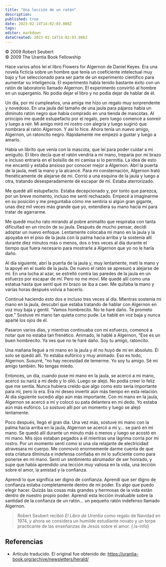 ```yaml
---
title: "Una lección de un ratón"
description: 
published: true
date: 2023-02-14T14:02:03.086Z
tags: 
editor: markdown
dateCreated: 2023-02-14T14:02:03.086Z
---
```


<p class="v-card v-sheet theme--light grey lighten-3 px-2">© 2009 Robert Seubert<br>© 2009 The Urantia Book Fellowship</p>

Hace varios años leí el libro Flowers for Algernon de Daniel Keyes. Era una novela ficticia sobre un hombre que tenía un coeficiente intelectual muy bajo y fue seleccionado para ser parte de un experimento científico para aumentar su inteligencia. El experimento había tenido bastante éxito con un ratón de laboratorio llamado Algernon. El experimento convirtió al hombre en un supergenio. No podía dejar el libro y no podía dejar de hablar de él.

Un día, por mi cumpleaños, una amiga me hizo un regalo muy sorprendente y novedoso. En una jaula del tamaño de una jaula para pájaros había un diminuto ratón negro que había comprado en una tienda de mascotas. Al principio me quedé estupefacto por el regalo, pero luego comencé a sonreír y luego a reír. Mi amigo miró mi rostro con alegría y luego sugirió que nombrara al ratón Algernon. Y así lo hice. Ahora tenía un nuevo amigo, Algernon, un ratoncito negro. Rápidamente me empezó a gustar y luego a amarlo.

Había un librito que venía con la mascota, que leí para poder cuidar a mi amiguito. El libro decía que el ratón vendría a mi mano, treparía por mi brazo e incluso entraría en el bolsillo de mi camisa si lo permitía. La idea de esto me encantó y estaba ansioso por conocer mejor a Algernon. Abrí la puerta de la jaula, metí la mano y la alcancé. Para mi consternación, Algernon trató frenéticamente de alejarse de mí. Corrió a una esquina de la jaula y luego a otra, tratando desesperadamente de escapar de mí. Estaba aterrorizado.

Me quedé allí estupefacto. Estaba decepcionado y, por tonto que parezca, por un breve momento, incluso me sentí rechazado. Empecé a imaginarme en su posición y me preguntaba cómo me sentiría si algún gran gigante, unas diez mil veces más grande que yo, extendiera su mano hacia mí para tratar de agarrarme.

Me quedé mucho rato mirando al pobre animalito que respiraba con tanta dificultad en un rincón de su jaula. Después de mucho pensar, decidí adoptar un nuevo enfoque. Lentamente colocaba mi mano en la jaula y la apoyaba en el piso de la jaula con la palma hacia arriba y la sostenía allí durante diez minutos más o menos, dos o tres veces al día durante el tiempo que fuera necesario para mostrarle a Algernon que yo no le haría daño.

Al día siguiente, abrí la puerta de la jaula y, muy lentamente, metí la mano y la apoyé en el suelo de la jaula. De nuevo el ratón se apresuró a alejarse de mí. En una lucha al azar, se estrelló contra las paredes de la jaula en un esfuerzo por escapar de mí. Pero no me moví. Me quedé allí como una estatua hasta que sentí que mi brazo se iba a caer. Me quitaba la mano y varias horas después volvía a hacerlo.

Continué haciendo esto dos e incluso tres veces al día. Mientras sostenía mi mano en la jaula, descubrí que estaba tratando de hablar con Algernon en voz muy baja y gentil. “Vamos hombrecito. No te haré daño. Te prometo que." Sostuve mi mano tan quieta como pude. Le hablé en voz baja y nunca aparté los ojos de él.

Pasaron varios días, y mientras continuaba con mi esfuerzo, comencé a notar que no estaba tan frenético. Animado, le hablé a Algernon, “Ese es un buen hombrecito. Ya ves que no te haré daño. Soy tu amigo, ratoncito.

Una mañana llegué a mi mano en la jaula y él no huyó de mí en absoluto. Él solo se quedó allí. Yo estaba eufórico y muy animado. Eso es todo, Algernon. Susurré, “no hay necesidad de temerme. Yo soy tu amigo. Sé mi amigo también. No tengas miedo.

Entonces, un día, cuando puse mi mano en la jaula, se acercó a mi mano, acercó su nariz a mi dedo y lo olió. Luego se alejó. No podía creer lo feliz que me sentía. Nunca hubiera creído que algo como esto sería importante para mí, pero lo era. Era mi deseo invertir aún más tiempo en esta relación. Al día siguiente sucedió algo aún más importante. Con mi mano en la jaula, Algernon se acercó a mí y colocó su pata delantera en mi dedo. Yo estaba aún más eufórico. Lo sostuvo allí por un momento y luego se alejó lentamente.

Poco después, llegó el gran día. Una vez más, sostuve mi mano con la palma hacia arriba en la jaula, Algernon se acercó a mí y... se paró en mi mano. Se quedó allí durante un minuto más o menos y luego se acostó en mi mano. Mis ojos estaban pegados a él mientras una lágrima corría por mi rostro. Por un momento sentí como si una ola relajante de electricidad atravesara mi cuerpo. Me conmovió enormemente darme cuenta de que esta criatura diminuta e indefensa confiaba en mí lo suficiente como para ponerse en mi mano. Sentí un sentimiento abrumador de ser honrado, y supe que había aprendido una lección muy valiosa en la vida, una lección sobre el amor, la amistad y la confianza.

Aprendí lo que significa ser digno de confianza. Aprendí que ser digno de confianza estaba completamente dentro de mi poder. Es algo que puedo elegir hacer. Quizás las cosas más grandes y hermosas de la vida están dentro de nuestro propio poder. Aprendí esta lección invaluable sobre la santidad de la confianza de un ratón... un pequeño ratón indefenso llamado Algernon.

> Robert Seubert recibió _El Libro de Urantia_ como regalo de Navidad en 1974, y ahora se considera un humilde estudiante novato y un torpe practicante de las enseñanzas de Jesús sobre el amor.
{.is-info}

## Referencias

- Artículo traducido. El original fue obtenido de: https://urantia-book.org/archive/newsletters/herald/